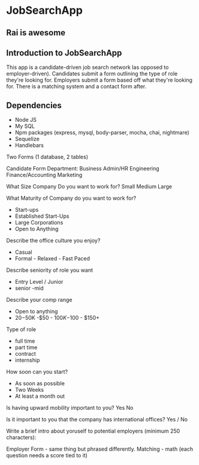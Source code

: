 # JobSearchApp
## Rai is awesome
## Introduction to JobSearchApp
This app is a candidate-driven job search network Ias opposed to employer-driven). Candidates submit a form outlining the type of role they're looking for. Employers submit a form based off what they're looking for. There is a matching system and a contact form after.

## Dependencies
 * Node JS
* My SQL
* Npm packages (express, mysql, body-parser, mocha, chai, nightmare)
* Sequelize
* Handlebars

Two Forms (1 database, 2 tables)

Candidate Form
Department:
    Business
    Admin/HR
    Engineering
    Finance/Accounting
    Marketing

What Size Company Do you want to work for?
    Small
    Medium
    Large

What Maturity of Company do you want to work for?
 - Start-ups
 - Established Start-Ups
 - Large Corporations
 - Open to Anything
 
 Describe the office culture you enjoy?
  - Casual
   - Formal
    - Relaxed
    - Fast Paced
    
Describe seniority of role you want
 - Entry Level / Junior
 - senior
 -mid
 
Describe your comp range
 - Open to anything
 - $20-$50K
 -$50 - $100K
 -$100 - $150+
 
 Type of role
  - full time
  - part time
   - contract
   - internship
   
   How soon can you start?
   - As soon as possible
   - Two Weeks
   - At least a month out
   
Is having upward mobility important to you?
Yes
No

Is it important to you that the company has international offices?
Yes / No

 Write a brief intro about yoruself to potential employers (minimum 250 characters):

Employer Form - same thing but phrased differently.
Matching - math (each question needs a score tied to it)
